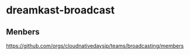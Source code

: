 # dreamkast-broadcast

## Menbers
https://github.com/orgs/cloudnativedaysjp/teams/broadcasting/members
